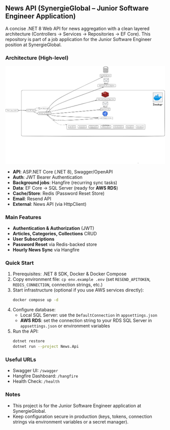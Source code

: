 ## News API (SynergieGlobal – Junior Software Engineer Application)

A concise .NET 8 Web API for news aggregation with a clean layered architecture (Controllers → Services → Repositories → EF Core). This repository is part of a job application for the Junior Software Engineer position at SynergieGlobal.

### Architecture (High-level)
![Architecture](artitecture.png)

- **API**: ASP.NET Core (.NET 8), Swagger/OpenAPI
- **Auth**: JWT Bearer Authentication
- **Background jobs**: Hangfire (recurring sync tasks)
- **Data**: EF Core → SQL Server (ready for **AWS RDS**)
- **Cache/Store**: Redis (Password Reset Store)
- **Email**: Resend API
- **External**: News API (via HttpClient)

### Main Features
- **Authentication & Authorization** (JWT)
- **Articles, Categories, Collections** CRUD
- **User Subscriptions**
- **Password Reset** via Redis-backed store
- **Hourly News Sync** via Hangfire

### Quick Start
1. Prerequisites: .NET 8 SDK, Docker & Docker Compose
2. Copy environment file: `cp env.example .env` (set `RESEND_APITOKEN`, `REDIS_CONNECTION`, connection strings, etc.)
3. Start infrastructure (optional if you use AWS services directly):
   ```bash
   docker compose up -d
   ```
4. Configure database:
   - Local SQL Server: use the `DefaultConnection` in `appsettings.json`
   - **AWS RDS**: set the connection string to your RDS SQL Server in `appsettings.json` or environment variables
5. Run the API:
   ```bash
   dotnet restore
   dotnet run --project News.Api
   ```

### Useful URLs
- Swagger UI: `/swagger`
- Hangfire Dashboard: `/hangfire`
- Health Check: `/health`

### Notes
- This project is for the Junior Software Engineer application at SynergieGlobal.
- Keep configuration secure in production (keys, tokens, connection strings via environment variables or a secret manager).

